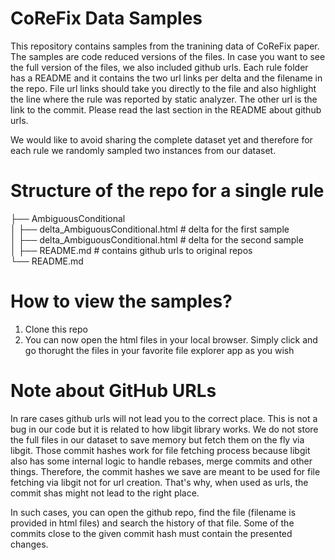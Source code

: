 # CoReFix Data Samples

This repository contains samples from the tranining data of CoReFix paper. 
The samples are code reduced versions of the files.
In case you want to see the full version of the files, we also included github urls. Each rule folder has a README and it contains the two url links per delta and the filename in the repo. 
File url links should take you directly to the file and also highlight the line where the rule was reported by static analyzer.
The other url is the link to the commit.
Please read the last section in the README about github urls.

We would like to avoid sharing the complete dataset yet and therefore for each rule we randomly sampled two instances from our dataset. 

# Structure of the repo for a single rule

├── AmbiguousConditional \
│   ├── delta_AmbiguousConditional.html # delta for the first sample \
│   ├── delta_AmbiguousConditional.html # delta for the second sample \
│   ├── README.md # contains github urls to original repos \
└── README.md 


# How to view the samples?

1. Clone this repo
2. You can now open the html files in your local browser. Simply click and go thorught the files in your favorite file explorer app as you wish

# Note about GitHub URLs

In rare cases github urls will not lead you to the correct place. This is not a bug in our code but it is related to how libgit library works. We do not store the full files in our dataset to save memory but fetch them on the fly via libgit. Those commit hashes work for file fetching process because libgit also has some internal logic to handle rebases, merge commits and other things. Therefore, the commit hashes we save are meant to be used for file fetching via libgit not for url creation. That's why, when used as urls, the commit shas might not lead to the right place.

In such cases, you can open the github repo, find the file (filename is provided in html files) and search the history of that file. Some of the commits close to the given commit hash must contain the presented changes.

